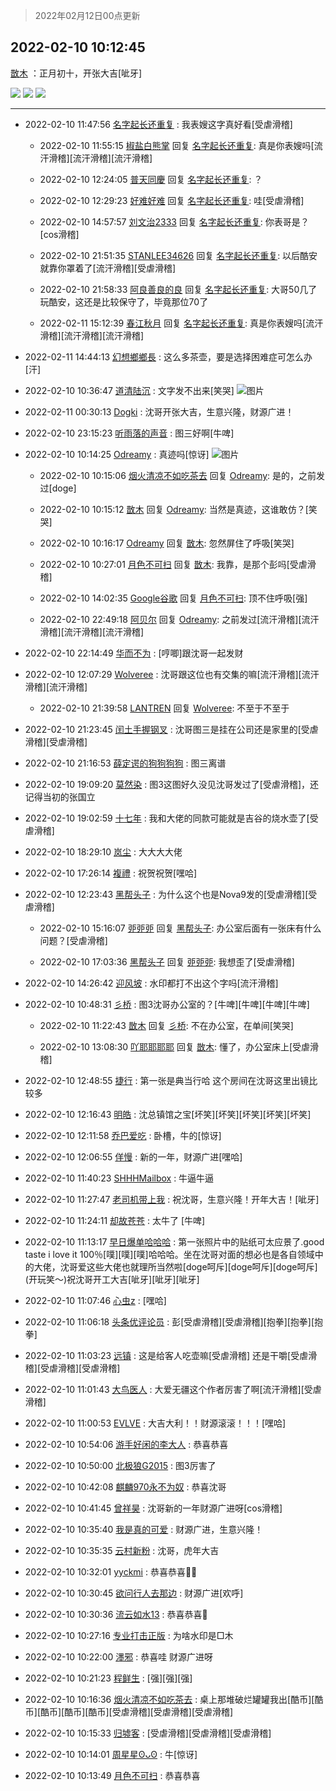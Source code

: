> 2022年02月12日00点更新
<link rel="stylesheet" href="https://cdn.jsdelivr.net/gh/taotie6/sampleJSON@main/css/photo_show.css">
<meta name="referrer" content="no-referrer" />


 ## 2022-02-10 10:12:45 

 [㪚木](https://www.coolapk.com/feed/33435090?shareKey=YzgyNWExNmUwMDJiNjIwNDdmZmI~) ：正月初十，开张大吉[呲牙] 

<div class="album">
<img class="img-item" src="https://image.coolapk.com/feed/2022/0210/10/1081091_80a7b584_9163_7919_402@2880x2880.jpeg" />
<img class="img-item" src="https://image.coolapk.com/feed/2022/0210/10/1081091_25039761_9163_7925_754@1436x1436.jpeg" />
<img class="img-item" src="https://image.coolapk.com/feed/2022/0210/10/1081091_cfcc4bf6_9163_7949_783@2880x2880.jpeg" />
</div>

 ------- 

- 2022-02-10 11:47:56 [名字起长还重复](uid=485854) : 我表嫂这字真好看[受虐滑稽] 

    - 2022-02-10 11:55:15 [椒盐白熊掌](uid=3123411) 回复 [名字起长还重复](uid=485854): 真是你表嫂吗[流汗滑稽][流汗滑稽][流汗滑稽] 

    - 2022-02-10 12:24:05 [普天同慶](uid=4219593) 回复 [名字起长还重复](uid=485854): ？ 

    - 2022-02-10 12:29:23 [好难好难](uid=1908238) 回复 [名字起长还重复](uid=485854): 哇[受虐滑稽] 

    - 2022-02-10 14:57:57 [刘文治2333](uid=3626465) 回复 [名字起长还重复](uid=485854): 你表哥是？[cos滑稽] 

    - 2022-02-10 21:51:35 [STANLEE34626](uid=3325205) 回复 [名字起长还重复](uid=485854): 以后酷安就靠你罩着了[流汗滑稽][受虐滑稽] 

    - 2022-02-10 21:58:33 [阿良善良的良](uid=1031094) 回复 [名字起长还重复](uid=485854): 大哥50几了玩酷安，这还是比较保守了，毕竟那位70了 

    - 2022-02-11 15:12:39 [春江秋月](uid=1509911) 回复 [名字起长还重复](uid=485854): 真是你表嫂吗[流汗滑稽][流汗滑稽][流汗滑稽] 

- 2022-02-11 14:44:13 [幻想鄉鄉長](uid=699581) : 这么多茶壶，要是选择困难症可怎么办[汗] 

- 2022-02-10 10:36:47 [道清陆沉](uid=889471) : 文字发不出来[笑哭] ![图片](https://image.coolapk.com/feed/2022/0210/10/889471_59ebc200_0606_6398_228@1440x931.jpeg)

- 2022-02-11 00:30:13 [Dogki](uid=593932) : 沈哥开张大吉，生意兴隆，财源广进！ 

- 2022-02-10 23:15:23 [听雨落的声音](uid=3650984) : 图三好啊[牛啤] 

- 2022-02-10 10:14:25 [Odreamy](uid=1658582) : 真迹吗[惊讶] ![图片](https://image.coolapk.com/feed/2022/0210/10/1658582_ef99a87b_9264_9815_132@712x1302.jpeg)

    - 2022-02-10 10:15:06 [烟火清凉不如吃茶去](uid=4279524) 回复 [Odreamy](uid=1658582): 是的，之前发过[doge] 

    - 2022-02-10 10:15:12 [㪚木](uid=1081091) 回复 [Odreamy](uid=1658582): 当然是真迹，这谁敢仿？[笑哭] 

    - 2022-02-10 10:16:17 [Odreamy](uid=1658582) 回复 [㪚木](uid=1081091): 忽然屏住了呼吸[笑哭] 

    - 2022-02-10 10:27:01 [月色不可扫](uid=3639201) 回复 [㪚木](uid=1081091): 我靠，是那个彭吗[受虐滑稽] 

    - 2022-02-10 14:02:35 [Google谷歌](uid=963527) 回复 [月色不可扫](uid=3639201): 顶不住呼吸[强] 

    - 2022-02-10 22:49:18 [阿贝尔](uid=717920) 回复 [Odreamy](uid=1658582): 之前发过[流汗滑稽][流汗滑稽][流汗滑稽][流汗滑稽] 

- 2022-02-10 22:14:49 [华而不为](uid=1212555) : [哼唧]跟沈哥一起发财 

- 2022-02-10 12:07:29 [Wolveree](uid=3291395) : 沈哥跟这位也有交集的嘛[流汗滑稽][流汗滑稽][流汗滑稽] 

    - 2022-02-10 21:39:58 [LANTREN](uid=2194571) 回复 [Wolveree](uid=3291395): 不至于不至于 

- 2022-02-10 21:23:45 [闰土手握钢叉](uid=3177928) : 沈哥图三是挂在公司还是家里的[受虐滑稽][受虐滑稽] 

- 2022-02-10 21:16:53 [薛定谔的狗狗狗狗](uid=2327954) : 图三离谱 

- 2022-02-10 19:09:20 [莫然染](uid=704691) : 图3这图好久没见沈哥发过了[受虐滑稽]，还记得当初的张国立 

- 2022-02-10 19:02:59 [十七年](uid=732689) : 我和大佬的同款可能就是吉谷的烧水壶了[受虐滑稽] 

- 2022-02-10 18:29:10 [岚尘](uid=1308250) : 大大大大佬 

- 2022-02-10 17:26:14 [複禮](uid=1437066) : 祝贺祝贺[嘿哈] 

- 2022-02-10 12:23:43 [黑帮头子](uid=2838832) : 为什么这个也是Nova9发的[受虐滑稽][受虐滑稽] 

    - 2022-02-10 15:16:07 [戼戼戼](uid=4044548) 回复 [黑帮头子](uid=2838832): 办公室后面有一张床有什么问题？[受虐滑稽] 

    - 2022-02-10 17:03:36 [黑帮头子](uid=2838832) 回复 [戼戼戼](uid=4044548): 我想歪了[受虐滑稽] 

- 2022-02-10 14:26:42 [迎风坡](uid=2269289) : 水印都打不出这个字吗[流汗滑稽] 

- 2022-02-10 10:48:31 [彡桥](uid=3740933) : 图3沈哥办公室的？[牛啤][牛啤][牛啤][牛啤] 

    - 2022-02-10 11:22:43 [㪚木](uid=1081091) 回复 [彡桥](uid=3740933): 不在办公室，在单间[笑哭] 

    - 2022-02-10 13:08:30 [吖耶耶耶耶](uid=1523259) 回复 [㪚木](uid=1081091): 懂了，办公室床上[受虐滑稽] 

- 2022-02-10 12:48:55 [捷行](uid=1629443) : 第一张是典当行哈   这个房间在沈哥这里出镜比较多 

- 2022-02-10 12:16:43 [明皓](uid=1682514) : 沈总镇馆之宝[坏笑][坏笑][坏笑][坏笑][坏笑] 

- 2022-02-10 12:11:58 [乔巴爱吃](uid=927862) : 卧槽，牛的[惊讶] 

- 2022-02-10 12:06:55 [佯慢](uid=888105) : 新的一年，财源广进[嘿哈] 

- 2022-02-10 11:40:23 [SHHHMailbox](uid=3071885) : 牛逼牛逼 

- 2022-02-10 11:27:47 [老司机带上我](uid=1912353) : 祝沈哥，生意兴隆！开年大吉！[呲牙] 

- 2022-02-10 11:24:11 [却故苍苍](uid=1007840) : 太牛了 [牛啤] 

- 2022-02-10 11:13:17 [早日爆单哈哈哈](uid=2188936) : 第一张照片中的贴纸可太应景了.good taste i love it 100％[噗][噗][噗]哈哈哈。坐在沈哥对面的想必也是各自领域中的大佬，沈哥爱这些大佬也就理所当然啦[doge呵斥][doge呵斥][doge呵斥] (开玩笑～)祝沈哥开工大吉[呲牙][呲牙][呲牙] 

- 2022-02-10 11:07:46 [心虫z](uid=151532) : [嘿哈] 

- 2022-02-10 11:06:18 [头条优评论员](uid=744564) : 彭[受虐滑稽][受虐滑稽][抱拳][抱拳][抱拳] 

- 2022-02-10 11:03:23 [远镇](uid=1471248) : 这是给客人吃壶嘛[受虐滑稽]
还是干嚼[受虐滑稽][受虐滑稽][受虐滑稽] 

- 2022-02-10 11:01:43 [大鸟医人](uid=1511304) : 大爱无疆这个作者厉害了啊[流汗滑稽][受虐滑稽] 

- 2022-02-10 11:00:53 [EVLVE](uid=624501) : 大吉大利！！财源滚滚！！！[嘿哈] 

- 2022-02-10 10:54:06 [游手好闲的李大人](uid=1704844) : 恭喜恭喜 

- 2022-02-10 10:50:00 [北极狼G2015](uid=1022608) : 图3厉害了 

- 2022-02-10 10:42:08 [麒麟970永不为奴](uid=3363987) : 恭喜沈哥 

- 2022-02-10 10:41:45 [曾祥昊](uid=6695078) : 沈哥新的一年财源广进呀[cos滑稽] 

- 2022-02-10 10:35:40 [我是真的可爱](uid=731138) : 财源广进，生意兴隆！ 

- 2022-02-10 10:35:35 [云村新粉](uid=809098) : 沈哥，虎年大吉 

- 2022-02-10 10:32:01 [yyckmi](uid=2884622) : 恭喜恭喜🎉🎉 

- 2022-02-10 10:30:45 [欲问行人去那边](uid=826969) : 财源广进[欢呼] 

- 2022-02-10 10:30:36 [流云如水13](uid=3415673) : 恭喜恭喜🎉 

- 2022-02-10 10:27:16 [专业打击正版](uid=6543891) : 为啥水印是□木 

- 2022-02-10 10:22:00 [濹邪](uid=1210426) : 恭喜哇 财源广进呀 

- 2022-02-10 10:21:23 [程鲜生](uid=845250) : [强][强][强] 

- 2022-02-10 10:16:36 [烟火清凉不如吃茶去](uid=4279524) : 桌上那堆破烂罐罐我出[酷币][酷币][酷币][酷币][酷币][受虐滑稽][受虐滑稽][受虐滑稽] 

- 2022-02-10 10:15:33 [归墟客](uid=3287587) : [受虐滑稽][受虐滑稽][受虐滑稽] 

- 2022-02-10 10:14:01 [周星星ʘᴗʘ](uid=1078199) : 牛[惊讶] 

- 2022-02-10 10:13:49 [月色不可扫](uid=3639201) : 恭喜恭喜 

